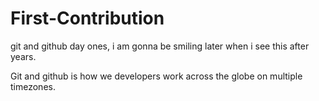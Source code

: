
# First-Contribution
git and github day ones, i am gonna be smiling later when i see this after years.

Git and github is how we developers work across the globe on multiple timezones.
